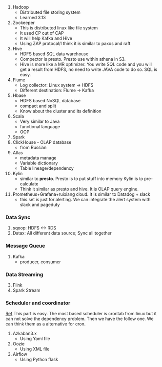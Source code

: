 1. Hadoop
    - Distributed file storing system
    - Learned 3.13
3. Zookeeper
    - This is distributed linux like file system
    - It used CP out of CAP
    - It will help Kafka and Hive
    - Using ZAP protocal/I think it is similar to paxos and raft
5. Hive
    - HDFS based SQL data warehouse 
    - Compector is presto. Presto use within athena in S3.
    - Hive is more like a MR optimizer. You write SQL code and you will get a result from HDFS, no need to write JAVA code to do so. SQL is easy.
6. Flume
    - Log collector: Linux system -> HDFS
    - Different destination: Flume -> Kafka
8. Hbase
    - HDFS based NoSQL database
    - compact and split
    - Know about the cluster and its definition
9. Scala
    - Very similar to Java
    - functional language
    - OOP
11. Spark
12. ClickHouse - OLAP database
    - from Russian
14. Atlas
    - metadata manage
    - Variable dictionary
    - Table lineage/dependency
15. Kylin
    - similar to **presto**. Presto is to put stuff into memory Kylin is to pre-calculate
    - Think it similar as presto and hive. It is OLAP query engine.
16. Prometheus+Grafana+ruixiang cloud. It is similar to Datadog + slack
    - this set is just for alerting. We can integrate the alert system with slack and pageduty
### Data Sync
1. sqoop: HDFS <-> RDS
2. Datax: All different data source; Sync all together
### Message Queue
1. Kafka
    - producer, consumer
### Data Streaming
3. Flink
4. Spark Stream


### Scheduler and coordinator
[Ref](https://www.jdon.com/workflow/Airflow-vs-Azkaban-vs-Conductor-vs-Oozie-vs-Amazon-Step-Functions.html)
This part is easy. The most based scheduler is crontab from linux but it can not solve the dependency problem. Then we have the follow one. We can think them as a alternative for cron.
1. Azkaban3.x
    - Using Yaml file 
2. Oozie
    - Using XML file
3. Airflow
    - Using Python flask 
